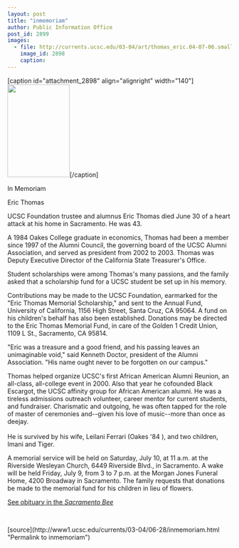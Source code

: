 ```yaml
---
layout: post
title: "inmemoriam"
author: Public Information Office
post_id: 2899
images:
  - file: http://currents.ucsc.edu/03-04/art/thomas_eric.04-07-06.small.jpg
    image_id: 2898
    caption: 
---
```


[caption id="attachment_2898" align="alignright" width="140"]<a href="http://localhost/mysite/wp-content/uploads/2004/07/thomas_eric.04-07-06.small.jpg"><img class="size-full wp-image-2898" src="http://localhost/mysite/wp-content/uploads/2004/07/thomas_eric.04-07-06.small.jpg" alt="" width="140" height="208" /></a>[/caption]
<p class="pagehead">
  In Memoriam
</p>
<p class="sectionhead">
  Eric Thomas
</p>
<p>
  UCSC Foundation trustee and alumnus Eric Thomas died June 30 of a heart attack at his home in Sacramento. He was 43.<br>
</p>
<p>
  A 1984 Oakes College graduate in economics, Thomas had been a member since 1997 of the Alumni Council, the governing board of the UCSC Alumni Association, and served as president from 2002 to 2003. Thomas was Deputy Executive Director of the California State Treasurer's Office.
</p>
<p>
  Student scholarships were among Thomas's many passions, and the family asked that a scholarship fund for a UCSC student be set up in his memory.
</p>
<p>
  Contributions may be made to the UCSC Foundation, earmarked for the "Eric Thomas Memorial Scholarship," and sent to the Annual Fund, University of California, 1156 High Street, Santa Cruz, CA 95064. A fund on his children's behalf has also been established. Donations may be directed to the Eric Thomas Memorial Fund, in care of the Golden 1 Credit Union, 1109 L St., Sacramento, CA 95814.<br>
</p>
<p>
  "Eric was a treasure and a good friend, and his passing leaves an unimaginable void," said Kenneth Doctor, president of the Alumni Association. "His name ought never to be forgotten on our campus."<br>
</p>
<p>
  Thomas helped organize UCSC's first African American Alumni Reunion, an all-class, all-college event in 2000. Also that year he cofounded Black Escargot, the UCSC affinity group for African American alumni. He was a tireless admissions outreach volunteer, career mentor for current students, and fundraiser. Charismatic and outgoing, he was often tapped for the role of master of ceremonies and--given his love of music--more than once as deejay.<br>
  <br>
  He is survived by his wife, Leilani Ferrari (Oakes '84 ), and two children, Imani and Tiger.
</p>
<p>
  A memorial service will be held on Saturday, July 10, at 11 a.m. at the Riverside Wesleyan Church, 6449 Riverside Blvd., in Sacramento. A wake will be held Friday, July 9, from 3 to 7 p.m. at the Morgan Jones Funeral Home, 4200 Broadway in Sacramento. The family requests that donations be made to the memorial fund for his children in lieu of flowers.
</p>
<p>
  <a href="http://www.legacy.com/SacBee/LegacySubPage2.asp?Page=LifeStory&amp;PersonId=2387058">See obituary in the <i>Sacramento Bee</i></a>
</p>
<p>
  <br>
</p>
<p>

</p>
[source](http://www1.ucsc.edu/currents/03-04/06-28/inmemoriam.html "Permalink to inmemoriam")
